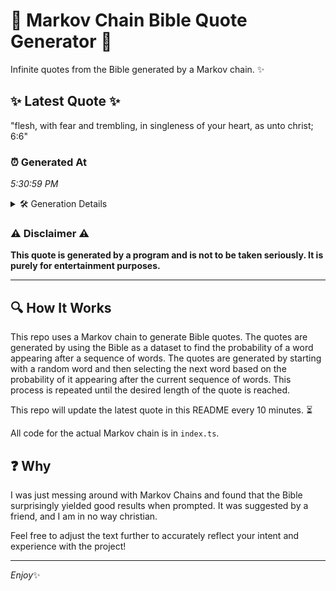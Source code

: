 # 📖 Markov Chain Bible Quote Generator 📖

Infinite quotes from the Bible generated by a Markov chain. ✨

## ✨ Latest Quote ✨
"flesh, with fear and trembling, in singleness of your heart, as unto christ; 6:6"

### ⏰ Generated At
*5:30:59 PM*

<details>
    <summary>🛠️ Generation Details</summary>
    <p>
        <strong>🌱 Seed:</strong> flesh,<br>
        <strong>🔄 Iterations:</strong> 13<br>
        <strong>📜 Context History:</strong><br>[ flesh, ]: with<br>[ flesh,, with ]: fear<br>[ flesh,, with, fear ]: and<br>[ flesh,, with, fear, and ]: trembling,<br>[ flesh,, with, fear, and, trembling, ]: in<br>[ flesh,, with, fear, and, trembling,, in ]: singleness<br>[ with, fear, and, trembling,, in, singleness ]: of<br>[ fear, and, trembling,, in, singleness, of ]: your<br>[ and, trembling,, in, singleness, of, your ]: heart,<br>[ trembling,, in, singleness, of, your, heart, ]: as<br>[ in, singleness, of, your, heart,, as ]: unto<br>[ singleness, of, your, heart,, as, unto ]: christ;<br>[ of, your, heart,, as, unto, christ; ]: 6:6<br>
    </p>
</details>

### ⚠️ Disclaimer ⚠️
**This quote is generated by a program and is not to be taken seriously. It is purely for entertainment purposes.**

---

## 🔍 How It Works

This repo uses a Markov chain to generate Bible quotes. The quotes are generated by using the Bible as a dataset to find the probability of a word appearing after a sequence of words. The quotes are generated by starting with a random word and then selecting the next word based on the probability of it appearing after the current sequence of words. This process is repeated until the desired length of the quote is reached.

This repo will update the latest quote in this README every 10 minutes. ⏳

All code for the actual Markov chain is in `index.ts`.

## ❓ Why

I was just messing around with Markov Chains and found that the Bible surprisingly yielded good results when prompted. 
It was suggested by a friend, and I am in no way christian.

Feel free to adjust the text further to accurately reflect your intent and experience with the project!

---

*Enjoy*✨
